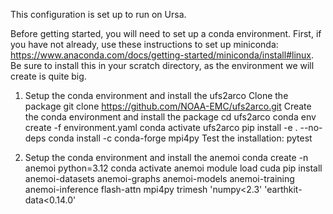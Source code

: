 This configuration is set up to run on Ursa.

Before getting started, you will need to set up a conda environment. First, if you have not already, use these instructions to set up miniconda: https://www.anaconda.com/docs/getting-started/miniconda/install#linux. Be sure to install this in your scratch directory, as the environment we will create is quite big.

1. Setup the conda environment and install the ufs2arco
   Clone the package
       git clone https://github.com/NOAA-EMC/ufs2arco.git
   Create the conda environment and install the package
       cd ufs2arco
       conda env create -f environment.yaml
       conda activate ufs2arco
       pip install -e . --no-deps
       conda install -c conda-forge mpi4py
  Test the installation: pytest

2. Setup the conda environment and install the anemoi
      conda create -n anemoi python=3.12
      conda activate anemoi
      module load cuda
      pip install anemoi-datasets anemoi-graphs anemoi-models anemoi-training anemoi-inference flash-attn mpi4py trimesh 'numpy<2.3' 'earthkit-data<0.14.0'

   




